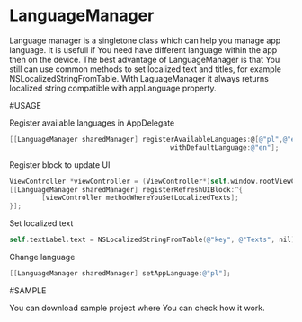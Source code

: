 LanguageManager
===============

Language manager is a singletone class which can help you manage app language. It is usefull if You need have different language within the app then on the device. The best advantage of LanguageManager is that You still can use common methods to set localized text and titles, for example NSLocalizedStringFromTable. With LaguageManager it always returns localized string compatible with appLanguage property.

#USAGE

Register available languages in AppDelegate

```objective-c
[[LanguageManager sharedManager] registerAvailableLanguages:@[@"pl",@"en"] 
                                        withDefaultLanguage:@"en"];
```

Register block to update UI

```objective-c
ViewController *viewController = (ViewController*)self.window.rootViewController;
[[LanguageManager sharedManager] registerRefreshUIBlock:^{
        [viewController methodWhereYouSetLocalizedTexts];
}];
```
Set localized text

```objective-c
self.textLabel.text = NSLocalizedStringFromTable(@"key", @"Texts", nil);
```

Change language

```objective-c
[[LanguageManager sharedManager] setAppLanguage:@"pl"];
```

#SAMPLE

You can download sample project where You can check how it work.
